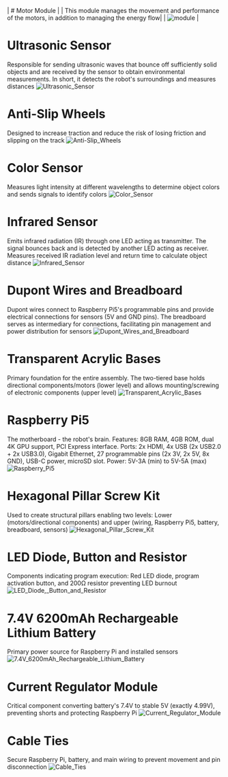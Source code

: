 



| # Motor Module |
| This module manages the movement and performance of the motors, in addition to managing the energy flow|
| ![module](https://github.com/nestoxuy/OSCORP/blob/main/FOTOS/modulo_de_motores.jpg "motor module") |

# Ultrasonic Sensor
Responsible for sending ultrasonic waves that bounce off sufficiently solid objects and are received by the sensor to obtain environmental measurements. In short, it detects the robot's surroundings and measures distances 
![Ultrasonic_Sensor](https://github.com/nestoxuy/OSCORP/blob/main/FOTOS/sensor_ultrasonido.jpg "ultrasonic_sensor")

# Anti-Slip Wheels
Designed to increase traction and reduce the risk of losing friction and slipping on the track 
![Anti-Slip_Wheels](https://github.com/nestoxuy/OSCORP/blob/main/FOTOS/ruedas_antiresbalantes.jpg "Anti-slip wheels")

# Color Sensor
Measures light intensity at different wavelengths to determine object colors and sends signals to identify colors
![Color_Sensor](https://github.com/nestoxuy/OSCORP/blob/main/FOTOS/sensor_de_color.jpg "Color_sensor")

# Infrared Sensor
Emits infrared radiation (IR) through one LED acting as transmitter. The signal bounces back and is detected by another LED acting as receiver. Measures received IR radiation level and return time to calculate object distance
![Infrared_Sensor](https://github.com/nestoxuy/OSCORP/blob/main/FOTOS/sensor_infrarrojos.jpg "Infrared_sensor")

# Dupont Wires and Breadboard
Dupont wires connect to Raspberry Pi5's programmable pins and provide electrical connections for sensors (5V and GND pins). The breadboard serves as intermediary for connections, facilitating pin management and power distribution for sensors
![Dupont_Wires_and_Breadboard](https://github.com/nestoxuy/OSCORP/blob/main/FOTOS/Proto_Board.jpeg "Dupont_wires_and_breadboard")

# Transparent Acrylic Bases
Primary foundation for the entire assembly. The two-tiered base holds directional components/motors (lower level) and allows mounting/screwing of electronic components (upper level)
![Transparent_Acrylic_Bases](https://github.com/nestoxuy/OSCORP/blob/main/FOTOS/base.jpg "Transparent_acrylic_bases")

# Raspberry Pi5
The motherboard - the robot's brain. Features: 8GB RAM, 4GB ROM, dual 4K GPU support, PCI Express interface. Ports: 2x HDMI, 4x USB (2x USB2.0 + 2x USB3.0), Gigabit Ethernet, 27 programmable pins (2x 3V, 2x 5V, 8x GND), USB-C power, microSD slot. Power: 5V-3A (min) to 5V-5A (max)
![Raspberry_Pi5](https://github.com/nestoxuy/OSCORP/blob/main/FOTOS/raspberry-pi-5-03.jpg "Raspberry_Pi5")

# Hexagonal Pillar Screw Kit
Used to create structural pillars enabling two levels: Lower (motors/directional components) and upper (wiring, Raspberry Pi5, battery, breadboard, sensors)
![Hexagonal_Pillar_Screw_Kit](https://github.com/nestoxuy/OSCORP/blob/main/FOTOS/Kit_de_tornillos_hexagonales_para_pilares.jpg "Hexagonal_pillar_screw_kit")

# LED Diode, Button and Resistor
Components indicating program execution: Red LED diode, program activation button, and 200Ω resistor preventing LED burnout
![LED_Diode,_Button_and_Resistor](https://github.com/nestoxuy/OSCORP/blob/main/FOTOS/Diodo_LED,_boton_y_resistencia.jpg "LED_diode,_button_and_resistor")

# 7.4V 6200mAh Rechargeable Lithium Battery
Primary power source for Raspberry Pi and installed sensors
![7.4V_6200mAh_Rechargeable_Lithium_Battery](https://github.com/nestoxuy/OSCORP/blob/main/FOTOS/Bateria_de_Litio_recargable_de_7.4V_y_6200mha.jpg "7.4V_6200mAh_rechargeable_lithium_battery")

# Current Regulator Module
Critical component converting battery's 7.4V to stable 5V (exactly 4.99V), preventing shorts and protecting Raspberry Pi
![Current_Regulator_Module](https://github.com/nestoxuy/OSCORP/blob/main/FOTOS/Modulo_regulador_de_corriente.jpg "Current_regulator_module")

# Cable Ties
Secure Raspberry Pi, battery, and main wiring to prevent movement and pin disconnection
![Cable_Ties](https://github.com/nestoxuy/OSCORP/blob/main/FOTOS/Tirrac.jpg "Cable_ties")
